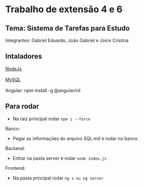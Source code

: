 # Trabalho de extensão 4 e 6
## Tema: Sistema de Tarefas para Estudo</h3>
Integrantes: Gabriel Eduardo, João Gabriel e Joice Cristina

## Intaladores

<a href="https://nodejs.org/en/download/prebuilt-installer">NodeJs</a>
<br><br>
<a href="https://dev.mysql.com/downloads/installer/">MySQL</a>
<br><br>
Angular: npm install -g @angular/cli


## Para rodar

- Na raiz principal rodar `npm i --force`

Banco:

- Pegar as informações do arquivo SQL.md e rodar no banco.

Backend: 

- Entrar na pasta server e rodar `node index.js`

Frontend: 

- Na pasta principal rodar `ng s ou ng server`
